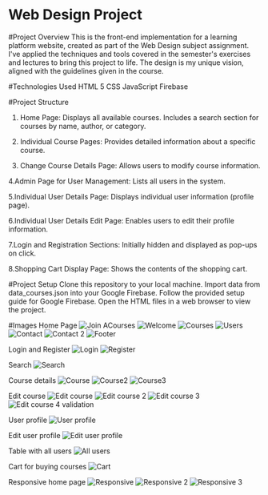 # Web Design Project

#Project Overview
This is the front-end implementation for a learning platform website, created as part of the Web Design subject assignment. 
I've applied the techniques and tools covered in the semester's exercises and lectures to bring this project to life. 
The design is my unique vision, aligned with the guidelines given in the course.

#Technologies Used
HTML 5
CSS
JavaScript 
Firebase

#Project Structure
1. Home Page:
Displays all available courses.
Includes a search section for courses by name, author, or category.

2. Individual Course Pages:
Provides detailed information about a specific course.

3. Change Course Details Page:
Allows users to modify course information.

4.Admin Page for User Management:
Lists all users in the system.

5.Individual User Details Page:
Displays individual user information (profile page).

6.Individual User Details Edit Page:
Enables users to edit their profile information.

7.Login and Registration Sections:
Initially hidden and displayed as pop-ups on click.

8.Shopping Cart Display Page:
Shows the contents of the shopping cart.

#Project Setup
Clone this repository to your local machine.
Import data from data_courses.json into your Google Firebase.
Follow the provided setup guide for Google Firebase.
Open the HTML files in a web browser to view the project.

#Images
Home Page
![Join ACourses](https://github.com/anna02272/SR46-2021-WD2021-projekat/assets/96575598/6b11d4d7-44ad-4239-8b27-d840837c4198)
![Welcome](https://github.com/anna02272/SR46-2021-WD2021-projekat/assets/96575598/9181f759-1212-49ca-8d3e-4e2988e573bb)
![Courses](https://github.com/anna02272/SR46-2021-WD2021-projekat/assets/96575598/15420b8f-d44f-4c36-8102-4a1016fd918f)
![Users](https://github.com/anna02272/SR46-2021-WD2021-projekat/assets/96575598/df8b94fc-5af1-43b4-b0a3-743acce9b9f2)
![Contact](https://github.com/anna02272/SR46-2021-WD2021-projekat/assets/96575598/b42ab1d4-9c0b-4fe3-a46c-e8b184e1b2c6)
![Contact 2](https://github.com/anna02272/SR46-2021-WD2021-projekat/assets/96575598/3e51dfed-5a45-4b08-9467-f15a6ff8867b)
![Footer](https://github.com/anna02272/SR46-2021-WD2021-projekat/assets/96575598/1b37203e-8da1-48aa-b21e-5fb50bc1228c)

Login and Register
![Login](https://github.com/anna02272/SR46-2021-WD2021-projekat/assets/96575598/4ac36207-5156-4731-878b-ae385cccdce1)
![Register](https://github.com/anna02272/SR46-2021-WD2021-projekat/assets/96575598/b2e4dd7a-3659-4da4-a346-964ca4e42e02)

Search
![Search](https://github.com/anna02272/SR46-2021-WD2021-projekat/assets/96575598/f7367ad9-d1e2-4759-8d33-94e25e7ef150)

Course details
![Course](https://github.com/anna02272/SR46-2021-WD2021-projekat/assets/96575598/8def7f49-9136-4feb-8bcf-1152e841baa4)
![Course2](https://github.com/anna02272/SR46-2021-WD2021-projekat/assets/96575598/a7abc745-8cec-4cf4-8dfd-a4e10eae5bd2)
![Course3](https://github.com/anna02272/SR46-2021-WD2021-projekat/assets/96575598/81c6ddeb-d6b6-4e7e-bdf9-5f2efb8bd9cb)

Edit course
![Edit course](https://github.com/anna02272/SR46-2021-WD2021-projekat/assets/96575598/cd21041f-d7b5-4b5c-84e4-5aa8fbd70b99)
![Edit course 2](https://github.com/anna02272/SR46-2021-WD2021-projekat/assets/96575598/c758ff70-b9a1-47c4-8925-882479e0b60f)
![Edit course 3](https://github.com/anna02272/SR46-2021-WD2021-projekat/assets/96575598/51560ed3-80be-402c-93e3-c6e35e6eacff)
![Edit course  4 validation](https://github.com/anna02272/SR46-2021-WD2021-projekat/assets/96575598/522dd35a-b812-4b5f-8591-8d05f9b702c2)

User profile
![User profile](https://github.com/anna02272/SR46-2021-WD2021-projekat/assets/96575598/58d88520-01d5-492e-85ec-2fbb7ed107dd)

Edit user profile
![Edit user profile](https://github.com/anna02272/SR46-2021-WD2021-projekat/assets/96575598/3ebac0ff-b5ac-4958-8f99-868a36cf2dc2)

Table with all users
![All users](https://github.com/anna02272/SR46-2021-WD2021-projekat/assets/96575598/397640f1-b61b-4082-9663-16254a8de366)

Cart for buying courses
![Cart](https://github.com/anna02272/SR46-2021-WD2021-projekat/assets/96575598/7f000b5f-364b-48ba-af5e-63397dad3433)

Responsive home page
![Responsive](https://github.com/anna02272/SR46-2021-WD2021-projekat/assets/96575598/e1bf2ed8-abf5-4ce5-9428-39891efa76bb)
![Responsive 2](https://github.com/anna02272/SR46-2021-WD2021-projekat/assets/96575598/9aa298d4-694e-495d-b8f1-fc73a50566c3)
![Responsive 3](https://github.com/anna02272/SR46-2021-WD2021-projekat/assets/96575598/cf49de7e-a9f3-46a8-bfb1-9f972d9e96f6)


